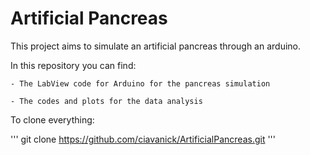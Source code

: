 # Artificial Pancreas
This project aims to simulate an artificial pancreas through an arduino.

In this repository you can find:

    - The LabView code for Arduino for the pancreas simulation

    - The codes and plots for the data analysis  

To clone everything:

'''
git clone https://github.com/ciavanick/ArtificialPancreas.git
'''

